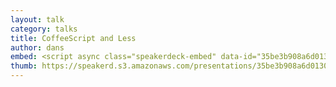 ```yaml
---
layout: talk
category: talks
title: CoffeeScript and Less
author: dans
embed: <script async class="speakerdeck-embed" data-id="35be3b908a6d01307ef122000a9d0020" data-ratio="1.33333333333333" src="//speakerdeck.com/assets/embed.js"></script>
thumb: https://speakerd.s3.amazonaws.com/presentations/35be3b908a6d01307ef122000a9d0020/thumb_slide_0.jpg
---
```


